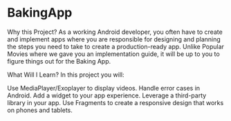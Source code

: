 # BakingApp

Why this Project?
As a working Android developer, you often have to create and implement apps where you are responsible for designing and planning the steps you need to take to create a production-ready app. Unlike Popular Movies where we gave you an implementation guide, it will be up to you to figure things out for the Baking App.

What Will I Learn?
In this project you will:

Use MediaPlayer/Exoplayer to display videos.
Handle error cases in Android.
Add a widget to your app experience.
Leverage a third-party library in your app.
Use Fragments to create a responsive design that works on phones and tablets.
